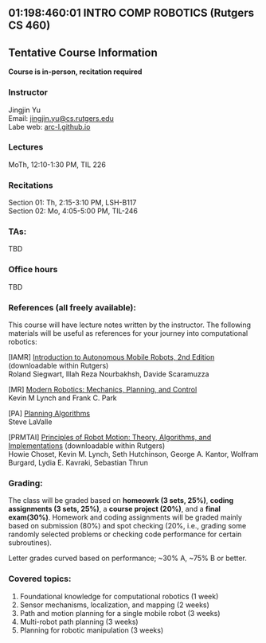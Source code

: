 ## 01:198:460:01 INTRO COMP ROBOTICS (Rutgers CS 460)

##  Tentative Course Information

**Course is in-person, recitation required**

### Instructor
Jingjin Yu<br>
Email: jingjin.yu@cs.rutgers.edu <br>
Labe web: [arc-l.github.io](https://arc-l.github.io)

### Lectures
MoTh, 12:10-1:30 PM, TIL 226

### Recitations
Section 01: Th, 2:15-3:10 PM, LSH-B117<br>
Section 02: Mo, 4:05-5:00 PM, TIL-246

### TAs:	
TBD

### Office hours
TBD

### References (all freely available):	
This course will have lecture notes written by the instructor. The following materials will be useful as references for your journey into computational robotics: 

[IAMR] [Introduction to Autonomous Mobile Robots, 2nd Edition](https://ieeexplore.ieee.org/book/6267528) (downloadable within Rutgers)<br>
Roland Siegwart, Illah Reza Nourbakhsh, Davide Scaramuzza

[MR] [Modern Robotics: Mechanics, Planning, and Control](http://hades.mech.northwestern.edu/images/7/7f/MR.pdf) <br>
Kevin M Lynch and Frank C. Park

[PA] [Planning Algorithms](http://lavalle.pl/planning/)<br>
Steve LaValle

[PRMTAI] [Principles of Robot Motion: Theory, Algorithms, and Implementations](https://ieeexplore.ieee.org/book/6267238) (downloadable within Rutgers)<br>
Howie Choset, Kevin M. Lynch, Seth Hutchinson, George A. Kantor, Wolfram Burgard, Lydia E. Kavraki, Sebastian Thrun

### Grading: 	

The class will be graded based on **homeowrk (3 sets, 25%)**, **coding assignments (3 sets, 25%)**,  a **course project (20%)**, and a **final exam(30%)**. Homework and coding assignments will be graded mainly based on submission (80%) and spot checking (20%, i.e., grading some randomly selected problems or checking code performance for certain subroutines). 

Letter grades curved based on performance; ~30% A, ~75% B or better. 

### Covered topics:

1. Foundational knowledge for computational robotics (1 week)<br>
2. Sensor mechanisms, localization, and mapping (2 weeks)<br>
3. Path and motion planning for a single mobile robot (3 weeks)<br>
4. Multi-robot path planning (3 weeks) <br>
5. Planning for robotic manipulation (3 weeks)





